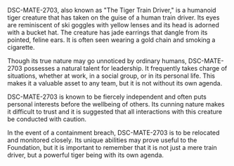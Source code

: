 DSC-MATE-2703, also known as "The Tiger Train Driver," is a humanoid tiger creature that has taken on the guise of a human train driver. Its eyes are reminiscent of ski goggles with yellow lenses and its head is adorned with a bucket hat. The creature has jade earrings that dangle from its pointed, feline ears. It is often seen wearing a gold chain and smoking a cigarette.

Though its true nature may go unnoticed by ordinary humans, DSC-MATE-2703 possesses a natural talent for leadership. It frequently takes charge of situations, whether at work, in a social group, or in its personal life. This makes it a valuable asset to any team, but it is not without its own agenda.

DSC-MATE-2703 is known to be fiercely independent and often puts personal interests before the wellbeing of others. Its cunning nature makes it difficult to trust and it is suggested that all interactions with this creature be conducted with caution.

In the event of a containment breach, DSC-MATE-2703 is to be relocated and monitored closely. Its unique abilities may prove useful to the Foundation, but it is important to remember that it is not just a mere train driver, but a powerful tiger being with its own agenda.